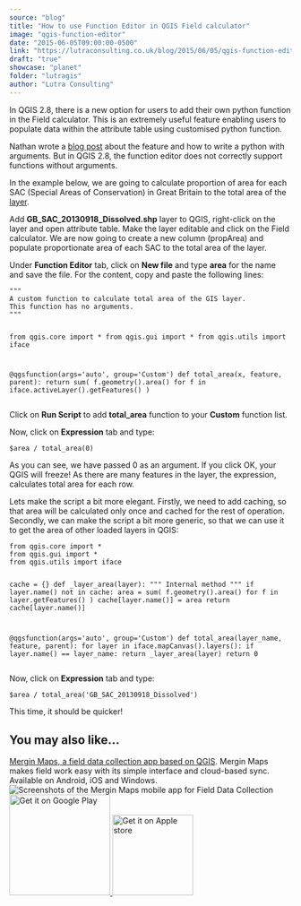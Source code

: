```yaml
---
source: "blog"
title: "How to use Function Editor in QGIS Field calculator"
image: "qgis-function-editor"
date: "2015-06-05T09:00:00-0500"
link: "https://lutraconsulting.co.uk/blog/2015/06/05/qgis-function-editor/"
draft: "true"
showcase: "planet"
folder: "lutragis"
author: "Lutra Consulting"
---
```


<p>In QGIS 2.8, there is a new option for users to add their own python function in the Field calculator. This is an extremely useful feature enabling users to populate data within the attribute table using customised python function.</p>

<!-- more -->

<p>Nathan wrote a <a href="http://nathanw.net/2015/01/19/function-editor-for-qgis-expressions/" target="_blank">blog post</a> about the feature and how to write a python with arguments. But in QGIS 2.8, the function editor does not correctly support functions without arguments.</p>

<p>In the example below, we are going to calculate proportion of area for each SAC (Special Areas of Conservation) in Great Britain to the total area of the <a href="http://jncc.defra.gov.uk/protectedsites/SACselection/gis_data/terms_conditions.asp" target="_blank">layer</a>.</p>

<p>Add <strong>GB_SAC_20130918_Dissolved.shp</strong> layer to QGIS, right-click on the layer and open attribute table. Make the layer editable and click on the Field calculator.
We are now going to create a new column (propArea) and populate proportionate area of each SAC to the total area of the layer.</p>

<p>Under <strong>Function Editor</strong> tab, click on <strong>New file</strong> and type <strong>area</strong> for the name and save the file. For the content, copy and paste the following lines:</p>

<div class="highlighter-rouge"><div class="highlight"><pre class="highlight"><code>"""
A custom function to calculate total area of the GIS layer.
This function has no arguments.
"""

from qgis.core import *
from qgis.gui import *
from qgis.utils import iface

@qgsfunction(args='auto', group='Custom')
def total_area(x, feature, parent):
	return sum( f.geometry().area() for f in iface.activeLayer().getFeatures() )
</code></pre></div></div>

<p>Click on <strong>Run Script</strong> to add <strong>total_area</strong> function to your <strong>Custom</strong> function list.</p>

<p>Now, click on <strong>Expression</strong> tab and type:</p>

<div class="highlighter-rouge"><div class="highlight"><pre class="highlight"><code>$area / total_area(0)
</code></pre></div></div>

<p>As you can see, we have passed 0 as an argument. If you click OK, your QGIS will freeze! As there are many features in the layer, the expression, calculates total area for each row.</p>

<p>Lets make the script a bit more elegant. Firstly, we need to add caching, so that area will be calculated only once and cached for the rest of operation. Secondly, we can make the script a bit more generic, so that we can use it to get the area of other loaded layers in QGIS:</p>

<div class="highlighter-rouge"><div class="highlight"><pre class="highlight"><code>from qgis.core import *
from qgis.gui import *
from qgis.utils import iface

cache = {}
def _layer_area(layer):
	""" Internal method """
	if layer.name() not in cache:
		area = sum( f.geometry().area() for f in layer.getFeatures() )
		cache[layer.name()] = area
	return cache[layer.name()]

@qgsfunction(args='auto', group='Custom')
def total_area(layer_name, feature, parent):
	for layer in iface.mapCanvas().layers():
		if layer.name() == layer_name:
			return _layer_area(layer)
	return 0
</code></pre></div></div>

<p>Now, click on <strong>Expression</strong> tab and type:</p>

<div class="highlighter-rouge"><div class="highlight"><pre class="highlight"><code>$area / total_area('GB_SAC_20130918_Dissolved')
</code></pre></div></div>

<p>This time, it should be quicker!</p>
    <div class="input-promo">
    <h2>You may also like...</h2>
    <a href="https://merginmaps.com">Mergin Maps, a field data collection app based on QGIS</a>. Mergin Maps makes field work easy with its simple interface and cloud-based sync. Available on Android, iOS and Windows.
    <img alt="Screenshots of the Mergin Maps mobile app for Field Data Collection" src="https://lutraconsulting.co.uk/img/posts/input_app_for_field_data_collection.jpg" /><br />
    <a href="https://play.google.com/store/apps/details?id=uk.co.lutraconsulting&amp;utm_source=lutra-atom&amp;utm_medium=lutra-blog-footer&amp;utm_campaign=input">
      <img alt="Get it on Google Play" src="https://play.google.com/intl/en_us/badges/images/generic/en_badge_web_generic.png" width="180px" />
    </a>
    <a href="https://apps.apple.com/us/app/input/id1478603559?ls=1&amp;utm_source=lutra-atom&amp;utm_medium=lutra-blog-footer&amp;utm_campaign=input">
      <img alt="Get it on Apple store" src="https://www.lutraconsulting.co.uk/img/posts/App_Store.svg" style="padding-top: 0px;" width="144px" />
    </a>
  </div>
